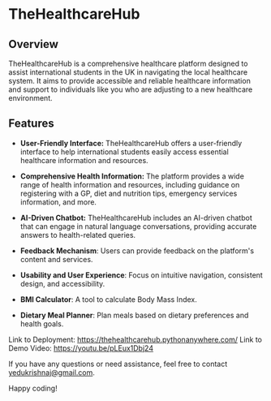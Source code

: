 # TheHealthcareHub

## Overview

TheHealthcareHub is a comprehensive healthcare platform designed to assist international students in the UK in navigating the local healthcare system. It aims to provide accessible and reliable healthcare information and support to individuals like you who are adjusting to a new healthcare environment.


## Features

- **User-Friendly Interface:** TheHealthcareHub offers a user-friendly interface to help international students easily access essential healthcare information and resources.

- **Comprehensive Health Information:** The platform provides a wide range of health information and resources, including guidance on registering with a GP, diet and nutrition tips, emergency services information, and more.

- **AI-Driven Chatbot:** TheHealthcareHub includes an AI-driven chatbot that can engage in natural language conversations, providing accurate answers to health-related queries.
  
- **Feedback Mechanism**: Users can provide feedback on the platform's content and services.
  
- **Usability and User Experience**: Focus on intuitive navigation, consistent design, and accessibility.
  
- **BMI Calculator**: A tool to calculate Body Mass Index.
  
- **Dietary Meal Planner**: Plan meals based on dietary preferences and health goals.

Link to Deployment: https://thehealthcarehub.pythonanywhere.com/
Link to Demo Video: https://youtu.be/pLEux1Dbj24

If you have any questions or need assistance, feel free to contact yedukrishnaj@gmail.com.

Happy coding!
